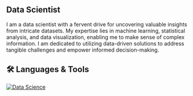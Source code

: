 ## **Data Scientist**

I am a data scientist with a fervent drive for 
uncovering valuable insights from intricate datasets. 
My expertise lies in machine learning, statistical analysis, 
and data visualization, enabling me to make sense of complex 
information. I am dedicated to utilizing data-driven solutions 
to address tangible challenges and empower informed decision-making.

## 🛠 Languages & Tools
[![Data Science](https://skillicons.dev/icons?i=kali,python,javascript,c,cpp,java,mysql,css,html,dotnet,git,aws,azure,&perline=30)]([https://linkedin.com/](https://www.linkedin.com/in/yavuz-selim-%C3%B6zdemir-798665166/))
